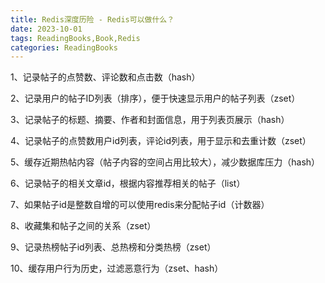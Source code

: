 ```yaml
---
title: Redis深度历险 - Redis可以做什么？
date: 2023-10-01
tags: ReadingBooks,Book,Redis
categories: ReadingBooks
---
```


1、记录帖子的点赞数、评论数和点击数（hash）

2、记录用户的帖子ID列表（排序），便于快速显示用户的帖子列表（zset）

3、记录帖子的标题、摘要、作者和封面信息，用于列表页展示（hash）

4、记录帖子的点赞数用户id列表，评论id列表，用于显示和去重计数（zset）

5、缓存近期热帖内容（帖子内容的空间占用比较大），减少数据库压力（hash）

6、记录帖子的相关文章id，根据内容推荐相关的帖子（list）

7、如果帖子id是整数自增的可以使用redis来分配帖子id（计数器）

8、收藏集和帖子之间的关系（zset）

9、记录热榜帖子id列表、总热榜和分类热榜（zset）

10、缓存用户行为历史，过滤恶意行为（zset、hash）
